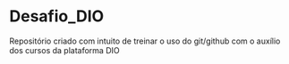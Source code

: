 # Desafio_DIO

Repositório criado com intuito de treinar o uso do git/github com o auxílio dos cursos da plataforma DIO

